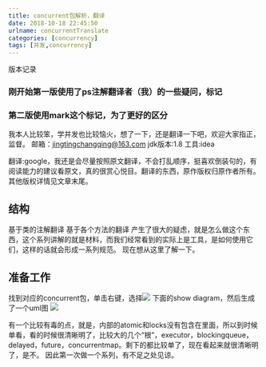 ```yaml
---
title: concurrent包解析，翻译
date: 2018-10-18 22:45:50
urlname: concurrentTranslate
categories: [concurrency]
tags: [并发,concurrency]
---
```

版本记录
### 刚开始第一版使用了ps注解翻译者（我）的一些疑问，标记
### 第二版使用mark这个标记，为了更好的区分

我本人比较笨，学并发也比较恼火，想了一下，还是翻译一下吧，欢迎大家指正，监督。
邮箱：jingtingchangqing@163.com 
jdk版本:1.8
工具:idea
<!--more-->
翻译:google，我还是会尽量按照原文翻译，不会打乱顺序，挺喜欢倒装句的，有阅读能力的建议看原文，真的很赏心悦目。翻译的东西，原作版权归原作者所有。其他版权详情见文章末尾。
## 结构
基于类的注解翻译
基于各个方法的翻译
产生了很大的疑虑，就是怎么做这个东西，这个系列讲解的就是材料，而我们经常看到的实际上是工具，是如何使用它们，这样的话就会形成一系列规范。
现在想从这里了解一下。



## 准备工作
找到对应的concurrent包，单击右键，选择![](https://i.loli.net/2019/11/03/undxi9yotE8HwJD.jpg)
下面的show diagram，然后生成了一个uml图
![](https://i.loli.net/2019/11/03/Nu4yRfpFE5LkAJ6.jpg)

有一个比较有毒的点，就是，内部的atomic和locks没有包含在里面，所以到时候单看，看的时候很清晰明了，比较大的几个“根”，executor，blockingqueue，delayed，future，concurrentmap。剩下的都比较单了，现在看起来就很清晰明了，是不。
因此第一次做一个系列，有不足之处见谅。

